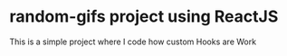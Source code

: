 # random-gifs project using ReactJS
This is a simple project where I code how custom Hooks are Work
